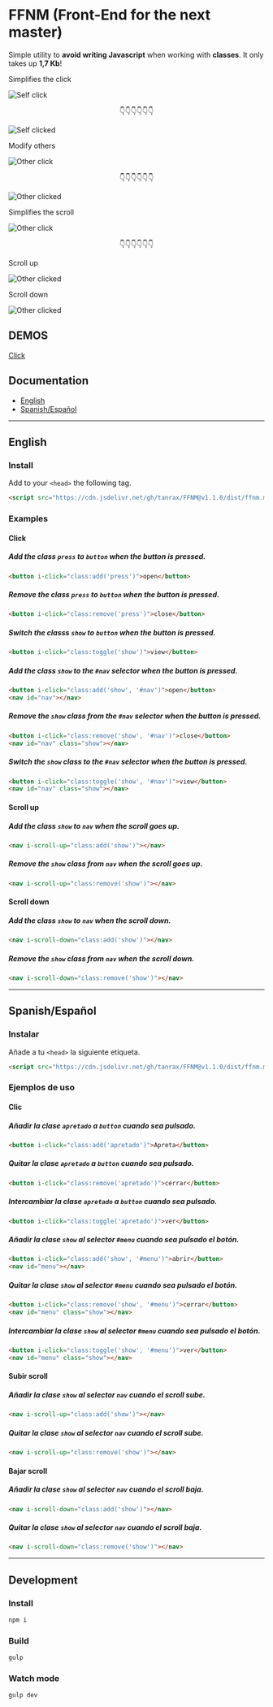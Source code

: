 # FFNM (Front-End for the next master)

Simple utility to **avoid writing Javascript** when working with **classes**. It only takes up **1,7 Kb**!

Simplifies the click

![Self click](media/self-click.png)

<p align="center">
  👇👇👇👇👇👇
</p>
 
![Self clicked](media/self-clicked.png)

Modify others
 
![Other click](media/other-click.png)

<p align="center">
  👇👇👇👇👇👇
</p>
 
![Other clicked](media/other-clicked.png)

Simplifies the scroll

![Other click](media/scroll.png)

<p align="center">
  👇👇👇👇👇👇
</p>
 
Scroll up

![Other clicked](media/scroll-up.png)

Scroll down

![Other clicked](media/scroll-down.png)

## DEMOS

[Click](https://codepen.io/androsfenollosa/pen/dyGdRVE)

## Documentation

- [English](#user-content-english)
- [Spanish/Español](#user-content-spanishespañol)

---

## English

### Install

Add to your `<head>` the following tag.

```html
<script src="https://cdn.jsdelivr.net/gh/tanrax/FFNM@v1.1.0/dist/ffnm.min.js"></script>
```

### Examples

#### Click

##### Add the class `press` to `button` when the button is pressed.

```html
<button i-click="class:add('press')">open</button>
```

##### Remove the class `press` to `button` when the button is pressed.

```html
<button i-click="class:remove('press')">close</button>
```

##### Switch the classs `show` to `button` when the button is pressed.

```html
<button i-click="class:toggle('show')">view</button>
```

##### Add the class `show` to the `#nav` selector when the button is pressed.

```html
<button i-click="class:add('show', '#nav')">open</button>
<nav id="nav"></nav>
```

##### Remove the `show` class from the `#nav` selector when the button is pressed.

```html
<button i-click="class:remove('show', '#nav')">close</button>
<nav id="nav" class="show"></nav>
```

##### Switch the `show` class to the `#nav` selector when the button is pressed.

```html
<button i-click="class:toggle('show', '#nav')">view</button>
<nav id="nav" class="show"></nav>
```

#### Scroll up

##### Add the class `show` to `nav` when the scroll goes up.

```html
<nav i-scroll-up="class:add('show')"></nav>
```

##### Remove the `show` class from `nav` when the scroll goes up.

```html
<nav i-scroll-up="class:remove('show')"></nav>
```

#### Scroll down

##### Add the class `show` to `nav` when the scroll down.

```html
<nav i-scroll-down="class:add('show')"></nav>
```

##### Remove the `show` class from `nav` when the scroll down.

```html
<nav i-scroll-down="class:remove('show')"></nav>
```

---

## Spanish/Español

### Instalar

Añade a tu `<head>` la siguiente etiqueta.

```html
<script src="https://cdn.jsdelivr.net/gh/tanrax/FFNM@v1.1.0/dist/ffnm.min.js"></script>
```

### Ejemplos de uso

#### Clic

##### Añadir la clase `apretado` a `button` cuando sea pulsado.

```html
<button i-click="class:add('apretado')">Apreta</button>
```

##### Quitar la clase `apretado` a `button` cuando sea pulsado.

```html
<button i-click="class:remove('apretado')">cerrar</button>
```

##### Intercambiar la clase `apretado` a `button` cuando sea pulsado.

```html
<button i-click="class:toggle('apretado')">ver</button>
```

##### Añadir la clase `show` al selector `#menu` cuando sea pulsado el botón.

```html
<button i-click="class:add('show', '#menu')">abrir</button>
<nav id="menu"></nav>
```

##### Quitar la clase `show` al selector `#menu` cuando sea pulsado el botón.

```html
<button i-click="class:remove('show', '#menu')">cerrar</button>
<nav id="menu" class="show"></nav>
```

##### Intercambiar la clase `show` al selector `#menu` cuando sea pulsado el botón.

```html
<button i-click="class:toggle('show', '#menu')">ver</button>
<nav id="menu" class="show"></nav>
```

#### Subir scroll

##### Añadir la clase `show` al selector `nav` cuando el scroll sube.

```html
<nav i-scroll-up="class:add('show')"></nav>
```

##### Quitar la clase `show` al selector `nav` cuando el scroll sube.

```html
<nav i-scroll-up="class:remove('show')"></nav>
```

#### Bajar scroll

##### Añadir la clase `show` al selector `nav` cuando el scroll baja.

```html
<nav i-scroll-down="class:add('show')"></nav>
```

##### Quitar la clase `show` al selector `nav` cuando el scroll baja.

```html
<nav i-scroll-down="class:remove('show')"></nav>
```

---

## Development

### Install

```javascript
npm i
```

### Build

```javascript
gulp
```

### Watch mode

```javascript
gulp dev
```
